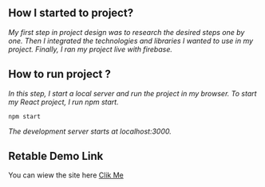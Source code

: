 ## How I started to project?

*My first step in project design was to research the desired steps one by one. Then I integrated the technologies and libraries I wanted to use in my project. Finally, I ran my project live with firebase.* 

## How to run project ?

*In this step, I start a local server and run the project in my browser. To start my React project, I run npm start.*

```
npm start
````

*The development server starts at localhost:3000.*

## Retable Demo Link
You can wiew the site here
[Clik Me](https://retable-io-d1fe9.web.app)


